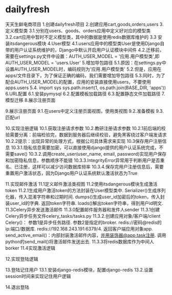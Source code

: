 # dailyfresh
天天生鲜电商项目
1.创建dailyfresh项目
2.创建应用cart,goods,orders,users
3.定义模型类
3.1.分别在users、goods、orders应用中定义好对应的模型类
3.2.cart应用中暂时不定义模型类，其中的数据是使用redis数据库维护的
3.3 安装itsdangerous模块
4.User模型
4.1.users应用中的模型类User是使用Django自带的用户认证系统维护的，Django中默认开启用户认证模块中间件
4.2.迁移前，需要在settings.py文件中设置：AUTH_USER_MODEL = '应用.用户模型类',即AUTH_USER_MODEL = 'users.User'
5.增加导包路径
5.1.原因：在settings.py中设置AUTH_USER_MODEL时，编码规则为'应用.用户模型类'
5.2.但是，应用在apps/文件目录下，为了保证正确的编码，我们需要增加导包路径
5.3.同时，为了配合AUTH_USER_MODEL的配置，应用的安装直接使用users，不要使用apps.users
5.4.
 import sys
  sys.path.insert(1, os.path.join(BASE_DIR, 'apps'))
6.URL配置
6.1.安装pymysql
6.2.配置模板加载路径
6.3.配置静态文件加载路径
7.模型迁移
8.展示注册页面

9.展示注册页面
9.1.在users中定义注册页面视图，使用类视图
9.2.准备模板
9.3.匹配url

10.实现注册逻辑
10.1.获取注册请求参数
10.2.教研注册请求参数
10.2.1前后端的校验需要分离：前端检验完，数据到服务器后继续校验，避免黑客绕过客户端发请求
10.2.2提示：出现异常的处理方式，根据公司具体需求来实现
10.3保存用户注册信息
10.3.1.隐私信息需要加密，可以直接使用django提供的用户认证系统完成，不需要save()
10.3.2.调用create_user(user_name, email, password)实现用户保存和加密隐私信息，参数顺序不能错
10.3.3.IntegrityError异常用于判断用户是否重名、已注册，这样可以减少访问数据库频率
10.3.4.保存完用户注册信息后，需要重置用户激活状态，因为Django用户认证系统默认激活状态为True

11.实现邮件激活
11.1定义邮件激活类视图
11.2使用itsdangerous模块生成激活token
11.2.1生成用户激活token的方法封装在User模型类中.
Serializer()生成序列化器，传入混淆字符串和过期时间.
dumps()生成user_id加密后的token，传入封装user_id的字典.
返回token字符串.
loads()解出token字符串，得到用户id明文.
11.3Celery异步发送激活邮件
11.3.0配置邮件服务器和发件人sender
11.3.1创建Celery异步任务文件celery_tasks/tasks.py
11.3.2.创建应用对象/客户端/client
Celery()：
参数1是异步任务路径.
参数2是指定的broker.
redis://密码@redis的ip:端口/数据库.
redis://192.168.243.191:6379/4.
返回客户端应用对象app.
send_active_email()：内部封装激活邮件内容，并用装饰器@app.task注册.
调用python的send_mail()将激活邮件发送出去.
11.3.3将redis数据库作为中间人borker
11.4实现激活逻辑

12.实现登陆逻辑

13.登陆记住用户
13.1.安装django-redis模块，配置django-redis
13.2.设置session时间来实现记住用户逻辑

14.退出登陆








